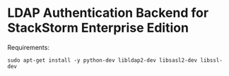 # LDAP Authentication Backend for StackStorm Enterprise Edition

Requirements:
```
sudo apt-get install -y python-dev libldap2-dev libsasl2-dev libssl-dev
```
